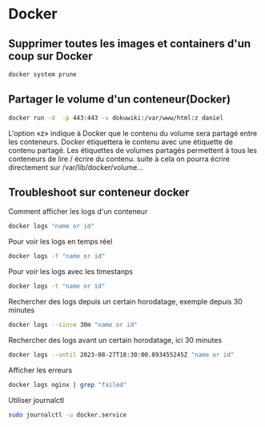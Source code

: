# Docker

## Supprimer toutes les images et containers d'un coup sur Docker
```bash
docker system prune
```

## Partager le volume d'un conteneur(Docker)
```Bash
docker run -d  -p 443:443 -v dokuwiki:/var/www/html:z daniel
```
L'option «z» indique à Docker que le contenu du volume sera partagé entre les conteneurs.
Docker étiquettera le contenu avec une étiquette de contenu partagé.
Les étiquettes de volumes partagés permettent à tous les conteneurs de lire / écrire du contenu.
suite à cela on pourra écrire directement sur /var/lib/docker/volume...

## Troubleshoot sur conteneur docker
Comment afficher les logs d'un conteneur
```bash
docker logs "name or id"
```

Pour voir les logs en temps réel
```bash
docker logs -f "name or id"
```

Pour voir les logs avec les timestanps
```bash
docker logs -t "name or id"
```

Rechercher des logs depuis un certain horodatage, exemple depuis 30 minutes
```bash
docker logs --since 30m "name or id"
```

Rechercher des logs avant un certain horodatage, ici 30 minutes
```bash
docker logs --until 2023-08-27T18:30:00.893455245Z "name or id"
```

Afficher les erreurs
```bash
docker logs nginx | grep "failed"
```

Utiliser journalctl
```bash
sudo journalctl -u docker.service
```
